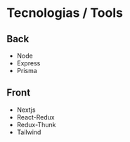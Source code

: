 # Tecnologias / Tools

<h2>Back</h2>
<ul>
<li>Node</li>
<li>Express</li>
<li>Prisma</li>
</ul>

<h2>Front</h2>
<ul>
<li>Nextjs</li>
<li>React-Redux</li>
<li>Redux-Thunk</li>
<li>Tailwind</li>
</ul>
